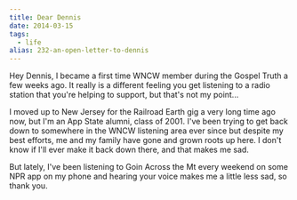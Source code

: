 ```yaml
---
title: Dear Dennis
date: 2014-03-15
tags: 
  - life
alias: 232-an-open-letter-to-dennis
---
```


Hey Dennis, I became a first time WNCW member during the Gospel Truth a few weeks ago. It really is a different feeling you get listening to a radio station that you're helping to support, but that's not my point...

I moved up to New Jersey for the Railroad Earth gig a very long time ago now, but I'm an App State alumni, class of 2001. I've been trying to get back down to somewhere in the WNCW listening area ever since but despite my best efforts, me and my family have gone and grown roots up here. I don't know if I'll ever make it back down there, and that makes me sad.

But lately, I've been listening to Goin Across the Mt every weekend on some NPR app on my phone and hearing your voice makes me a little less sad, so thank you.